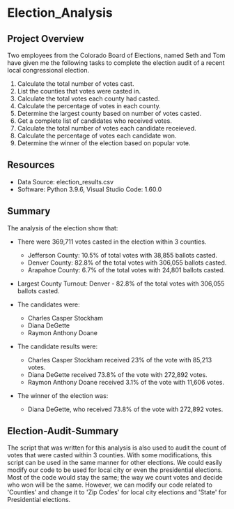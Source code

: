 # Election_Analysis

## Project Overview
Two employees from the Colorado Board of Elections, named Seth and Tom have given me the following tasks to complete the election audit of a recent local congressional election.

1. Calculate the total number of votes cast.
2. List the counties that votes were casted in.
3. Calculate the total votes each county had casted.
4. Calculate the percentage of votes in each county.
5. Determine the largest county based on number of votes casted.
6. Get a complete list of candidates who received votes.
7. Calculate the total number of votes each candidate receieved.
8. Calculate the percentage of votes each candidate won.
9. Determine the winner of the election based on popular vote.

## Resources
- Data Source: election_results.csv
- Software: Python 3.9.6, Visual Studio Code: 1.60.0

## Summary
The analysis of the election show that:
- There were 369,711 votes casted in the election within 3 counties.
    - Jefferson County: 10.5% of total votes with 38,855 ballots casted.
    - Denver County: 82.8% of the total votes with 306,055 ballots casted.
    - Arapahoe County: 6.7% of the total votes with 24,801 ballots casted.

- Largest County Turnout: Denver - 82.8% of the total votes with 306,055 ballots casted.

- The candidates were:
    - Charles Casper Stockham
    - Diana DeGette
    - Raymon Anthony Doane
- The candidate results were:
    - Charles Casper Stockham received 23% of the vote with 85,213 votes.
    - Diana DeGette received 73.8% of the vote with 272,892 votes.
    - Raymon Anthony Doane received 3.1% of the vote with 11,606 votes.
- The winner of the election was:
    - Diana DeGette, who received 73.8% of the vote with 272,892 votes.

## Election-Audit-Summary
The script that was written for this analysis is also used to audit the count of votes that were casted within 3 counties. With some modifications, this script can be used in the same manner for other elections. We could easily modify our code to be used for local city or even the presidential elections. Most of the code would stay the same; the way we count votes and decide who won will be the same. However, we can modify our code related to 'Counties' and change it to 'Zip Codes' for local city elections and 'State' for Presidential elections.
